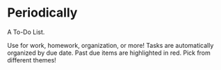 # Periodically

A To-Do List.

Use for work, homework, organization, or more! Tasks are automatically organized by due date. Past due items are highlighted in red. Pick from different themes!
